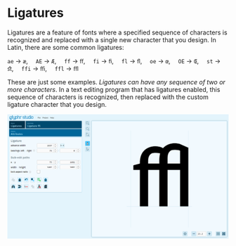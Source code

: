 # Ligatures

Ligatures are a feature of fonts where a specified sequence of characters is recognized and replaced with a single new character that you design. In Latin, there are some common ligatures: 

`ae` -> `æ`,&emsp;  `AE` -> `Æ`,&emsp;  `ff` -> `ﬀ`,&emsp;  `fi` -> `ﬁ`,&emsp;  `fl` -> `ﬂ`,&emsp;  `oe` -> `œ`,&emsp;  `OE` -> `Œ`,&emsp;  `st` -> `ﬆ`,&emsp;  `ffi` -> `ﬃ`,&emsp;  `ffl` -> `ﬄ`

These are just some examples. *Ligatures can have any sequence of two or more characters*. In a text editing program that has ligatures enabled, this sequence of characters is recognized, then replaced with the custom ligature character that you design.


![Settings page](../img/page_ligatures.png)